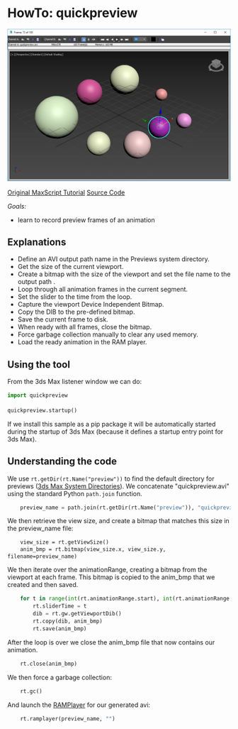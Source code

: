 # HowTo: quickpreview

![Preview](doc/Preview.png)

[Original MaxScript Tutorial](https://help.autodesk.com/view/3DSMAX/2020/ENU/?guid=GUID-333382D0-57AF-4797-98F2-C2BE09442607)
[Source Code](quickpreview/__init__.py) 

*Goals:* 
- learn to record preview frames of an animation

## Explanations

- Define an AVI output path name in the Previews system directory.
- Get the size of the current viewport.
- Create a bitmap with the size of the viewport and set the file name to the output path .
- Loop through all animation frames in the current segment.
- Set the slider to the time from the loop.
- Capture the viewport Device Independent Bitmap.
- Copy the DIB to the pre-defined bitmap.
- Save the current frame to disk.
- When ready with all frames, close the bitmap.
- Force garbage collection manually to clear any used memory.
- Load the ready animation in the RAM player.

## Using the tool

From the 3ds Max listener window we can do:

```python
import quickpreview

quickpreview.startup()
```

If we install this sample as a pip package it will be automatically
started during the startup of 3ds Max (because it defines a startup
entry point for 3ds Max).

## Understanding the code

We use `rt.getDir(rt.Name("preview"))` to find the default directory
for previews ([3ds Max System Directories](https://help.autodesk.com/view/3DSMAX/2020/ENU/?guid=GUID-F7577416-051E-478C-BB5D-81243BAAC8EC#GUID-F7577416-051E-478C-BB5D-81243BAAC8EC)).
We concatenate "quickpreview.avi" using the standard Python `path.join` function.

```python
    preview_name = path.join(rt.getDir(rt.Name("preview")), "quickpreview.avi")
```

We then retrieve the view size, and create a bitmap that matches this size
in the preview\_name file:

```pyhton
    view_size = rt.getViewSize()
    anim_bmp = rt.bitmap(view_size.x, view_size.y, filename=preview_name)
```

We then iterate over the animationRange, creating a bitmap from the viewport at
each frame. This bitmap is copied to the anim\_bmp that we created and then
saved.

```python
    for t in range(int(rt.animationRange.start), int(rt.animationRange.end)):
        rt.sliderTime = t
        dib = rt.gw.getViewportDib()
        rt.copy(dib, anim_bmp)
        rt.save(anim_bmp)
```

After the loop is over we close the anim\_bmp file that now contains our
animation.

```python
    rt.close(anim_bmp) 
```

We then force a garbage collection:

```python
    rt.gc()
```

And launch the [RAMPlayer](https://help.autodesk.com/view/3DSMAX/2020/ENU/?guid=GUID-650BE5AA-1DFB-4847-99B2-777A281490F6#GUID-650BE5AA-1DFB-4847-99B2-777A281490F6) for our generated avi:

```python
    rt.ramplayer(preview_name, "")
```

